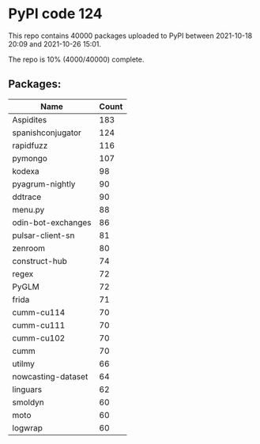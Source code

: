 # PyPI code 124

This repo contains 40000 packages uploaded to PyPI between 
2021-10-18 20:09 and 2021-10-26 15:01.

The repo is 10% (4000/40000) complete.

## Packages:

| Name  | Count |
| ----- | ----- |
| Aspidites | 183 |
| spanishconjugator | 124 |
| rapidfuzz | 116 |
| pymongo | 107 |
| kodexa | 98 |
| pyagrum-nightly | 90 |
| ddtrace | 90 |
| menu.py | 88 |
| odin-bot-exchanges | 86 |
| pulsar-client-sn | 81 |
| zenroom | 80 |
| construct-hub | 74 |
| regex | 72 |
| PyGLM | 72 |
| frida | 71 |
| cumm-cu114 | 70 |
| cumm-cu111 | 70 |
| cumm-cu102 | 70 |
| cumm | 70 |
| utilmy | 66 |
| nowcasting-dataset | 64 |
| linguars | 62 |
| smoldyn | 60 |
| moto | 60 |
| logwrap | 60 |



